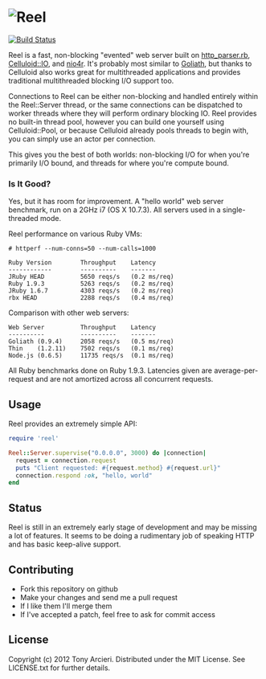 ![Reel](https://github.com/celluloid/reel/raw/master/logo.png)
=======
[![Build Status](https://secure.travis-ci.org/celluloid/reel.png?branch=master)](http://travis-ci.org/celluloid/reel)

Reel is a fast, non-blocking "evented" web server built on [http_parser.rb][parser],
[Celluloid::IO][celluloidio], and [nio4r][nio4r]. It's probably most similar to
[Goliath][goliath], but thanks to Celluloid also works great for multithreaded
applications and provides traditional multithreaded blocking I/O support too.

[parser]: https://github.com/tmm1/http_parser.rb
[celluloidio]: https://github.com/celluloid/celluloid-io
[nio4r]: https://github.com/tarcieri/nio4r
[Goliath]: http://postrank-labs.github.com/goliath/

Connections to Reel can be either non-blocking and handled entirely within
the Reel::Server thread, or the same connections can be dispatched to worker
threads where they will perform ordinary blocking IO. Reel provides no
built-in thread pool, however you can build one yourself using Celluloid::Pool,
or because Celluloid already pools threads to begin with, you can simply use
an actor per connection.

This gives you the best of both worlds: non-blocking I/O for when you're
primarily I/O bound, and threads for where you're compute bound.

### Is It Good?

Yes, but it has room for improvement. A "hello world" web server benchmark,
run on a 2GHz i7 (OS X 10.7.3). All servers used in a single-threaded mode.

Reel performance on various Ruby VMs:

```
# httperf --num-conns=50 --num-calls=1000

Ruby Version        Throughput    Latency
------------        ----------    -------
JRuby HEAD          5650 reqs/s   (0.2 ms/req)
Ruby 1.9.3          5263 reqs/s   (0.2 ms/req)
JRuby 1.6.7         4303 reqs/s   (0.2 ms/req)
rbx HEAD            2288 reqs/s   (0.4 ms/req)
```

Comparison with other web servers:

```
Web Server          Throughput    Latency
----------          ----------    -------
Goliath (0.9.4)     2058 reqs/s   (0.5 ms/req)
Thin    (1.2.11)    7502 reqs/s   (0.1 ms/req)
Node.js (0.6.5)     11735 reqs/s  (0.1 ms/req)
```

All Ruby benchmarks done on Ruby 1.9.3. Latencies given are average-per-request
and are not amortized across all concurrent requests.

Usage
-----

Reel provides an extremely simple API:

```ruby
require 'reel'

Reel::Server.supervise("0.0.0.0", 3000) do |connection|
  request = connection.request
  puts "Client requested: #{request.method} #{request.url}"
  connection.respond :ok, "hello, world"
end
```

Status
------

Reel is still in an extremely early stage of development and may be
missing a lot of features. It seems to be doing a rudimentary job of
speaking HTTP and has basic keep-alive support.

Contributing
------------

* Fork this repository on github
* Make your changes and send me a pull request
* If I like them I'll merge them
* If I've accepted a patch, feel free to ask for commit access

License
-------

Copyright (c) 2012 Tony Arcieri. Distributed under the MIT License. See
LICENSE.txt for further details.
